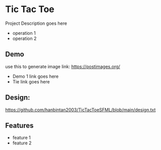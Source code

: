 
# Tic Tac Toe
Project Description goes here

* operation 1
* operation 2


## Demo
use this to generate image link: https://postimages.org/
* Demo 1
link goes here
* Tie
link goes here


## Design: 
https://github.com/hanbintan2003/TicTacToeSFML/blob/main/design.txt


## Features

- feature 1
- feature 2
